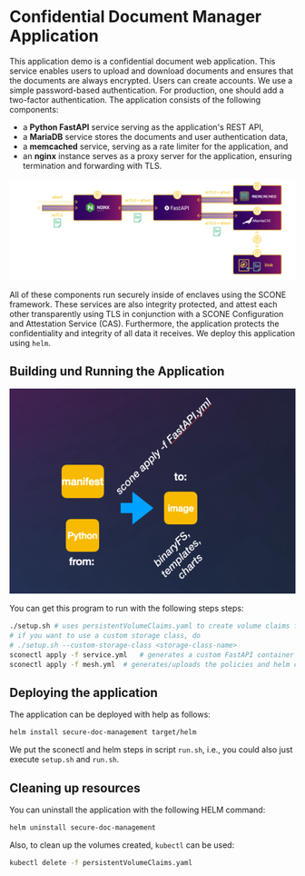 # Confidential Document Manager Application

This application demo is a confidential document web application. This service enables users to upload and download documents and ensures that the documents are always encrypted. Users can create accounts. We use a simple password-based authentication. For production, one should add a two-factor authentication. The application  consists of the following components:

- a **Python FastAPI** service serving as the application's REST API,
- a **MariaDB** service stores the documents and user authentication data,
- a **memcached** service, serving as a rate limiter for the application, and
- an **nginx** instance serves as a proxy server for the application, ensuring termination and forwarding with TLS.

![scone mesh](architecture.png)

All of these components run securely inside of enclaves using the SCONE framework. These services are also integrity protected, and attest each other transparently using TLS in conjunction with a SCONE Configuration and Attestation Service (CAS). Furthermore, the application protects the confidentiality and integrity of all data it receives. We deploy this application using `helm`.

## Building und Running the Application

![scone mesh](scone_gen_app_image.png)

You can get this program to run with the following steps steps:

```bash
./setup.sh # uses persistentVolumeClaims.yaml to create volume claims for MariaDB with the default storage class
# if you want to use a custom storage class, do
# ./setup.sh --custom-storage-class <storage-class-name>
sconectl apply -f service.yml   # generates a custom FastAPI container image
sconectl apply -f mesh.yml  # generates/uploads the policies and helm charts
```

## Deploying the application 

The application can be deployed with help as follows:

```bash
helm install secure-doc-management target/helm
```

We put the sconectl and helm steps in script `run.sh`, i.e., you could also just execute `setup.sh` and `run.sh`.

## Cleaning up resources

You can uninstall the application with the following HELM command:

```bash
helm uninstall secure-doc-management
```

Also, to clean up the volumes created, `kubectl` can be used:

```bash
kubectl delete -f persistentVolumeClaims.yaml
```
